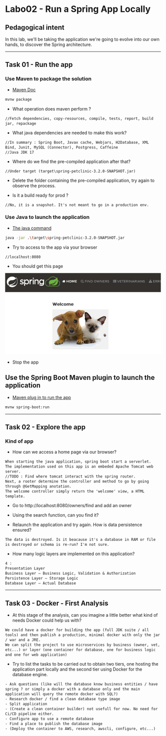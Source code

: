 # Labo02 - Run a Spring App Locally

## Pedagogical intent
In this lab, we'll be taking the application we're going to evolve into our own hands, to discover the Spring architecture.

---

## Task 01 - Run the app

### Use Maven to package the solution

* [Maven Doc](https://maven.apache.org/guides/getting-started/maven-in-five-minutes.html#build-the-project)

```bash
mvnw package
```

* What operation does maven perform ?

```
//Fetch dependencies, copy-resources, compile, tests, report, build jar, repackage
```

* What java dependencies are needed to make this work?

```
//In summary : Spring Boot, Javax cache, Webjars, H2Database, XML Bind, Junit, MySQL (Connector), Postgress, Caffeine 
//Java JDK 17
```

* Where do we find the pre-compiled application after that?

```
//Under target (target\spring-petclinic-3.2.0-SNAPSHOT.jar)
```

* Delete the folder containing the pre-compiled application, try again to observe the process.

* Is it a build ready for prod ?

```
//No, it is a snapshot. It's not meant to go in a production env.
```

### Use Java to launch the application

* [The java command](https://docs.oracle.com/en/java/javase/14/docs/specs/man/java.html)

```bash
java -jar .\target\spring-petclinic-3.2.0-SNAPSHOT.jar
```

* Try to access to the app via your browser

```
//localhost:8080
```

* You should get this page

![Home Page](img/webappSample.JPG)

* Stop the app

## Use the Spring Boot Maven plugin to launch the application

* [Maven plug in to run the app](https://docs.spring.io/spring-boot/docs/current/maven-plugin/reference/htmlsingle/#run)

```bash
mvnw spring-boot:run
```

---

## Task 02 - Explore the app

### Kind of app

* How can we access a home page via our browser?

```
When starting the java application, spring boot start a serverlet. 
The implementation used on this app is an embeded Apache Tomcat web server.
//TODO : Find where tomcat interact with the spring router.
Next, a rooter determine the controller and method to go by going through @GetMapping anotation.
The welcome controller simply return the 'welcome' view, a HTML template.
```

* Go to http://localhost:8080/owners/find and add an owner

* Using the search function, can you find it?

* Relaunch the application and try again. How is data persistence ensured?

```
The data is destroyed. Is it beacause it's a database in RAM or file is destroyed or schema is re-run? I'm not sure.
```

* How many logic layers are implemented on this application?

```
4 :
Presentation Layer
Business Layer – Business Logic, Validation & Authorization
Persistence Layer – Storage Logic
Database Layer – Actual Database
```

---
## Task 03 - Docker - First Analysis

* At this stage of the analysis, can you imagine a little better what kind of needs Docker could help us with?

```
We could have a docker for building the app (full JDK suite / all tools) and then publish a production, minimal docker with only the jar / war and a JRE.
We can split the project to use microservices by business (owner, vet, etc...) or layer (one container for database, one for business logic and one for web application)
```

* Try to list the tasks to be carried out to obtain two tiers, one hosting the application part locally and the second tier using Docker for the database engine.

```
- Ask questions (like will the database know business entities / have spring ? or simply a docker with a database only and the main application will query the remote docker with SQL?)
- Research docker / find a clean database type image
- Split application 
- (Create a clean container builder) not usefull for now. No need for Ci/CD pipeline either.
- Configure app to use a remote database
- Find a place to publish the database image
- (Deploy the container to AWS, research, awscli, configure, etc...)
```

